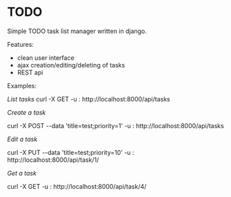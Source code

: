 TODO
=====

Simple TODO task list manager written in django.

Features:
- clean user interface
- ajax creation/editing/deleting of tasks
- REST api

Examples:

*List tasks*
curl -X GET -u <username>:<password> http://localhost:8000/api/tasks

*Create a task*

curl -X POST --data 'title=test;priority=1' -u <username>:<password> http://localhost:8000/api/tasks

*Edit a task*

curl -X PUT --data 'title=test;priority=10' -u <username>:<password> http://localhost:8000/api/task/1/

*Get a task*

curl -X GET -u <username>:<password> http://localhost:8000/api/task/4/

